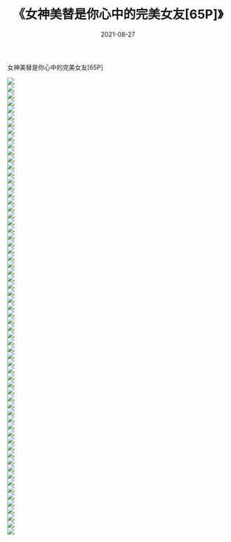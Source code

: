 ﻿---
layout: post
title:  《女神美替是你心中的完美女友[65P]》
date:   2021-08-27
img: http://pic.660000.xyz/1:/性感/2021/女神美替是你心中的完美女友[65P]/000.jpg
categories: [美女, 清纯, 唯美]
---

女神美替是你心中的完美女友[65P]

  ![](http://pic.660000.xyz/1:/性感/2021/女神美替是你心中的完美女友[65P]/001.jpg) <br> ![](http://pic.660000.xyz/1:/性感/2021/女神美替是你心中的完美女友[65P]/002.jpg) <br> ![](http://pic.660000.xyz/1:/性感/2021/女神美替是你心中的完美女友[65P]/003.jpg) <br> ![](http://pic.660000.xyz/1:/性感/2021/女神美替是你心中的完美女友[65P]/004.jpg) <br> ![](http://pic.660000.xyz/1:/性感/2021/女神美替是你心中的完美女友[65P]/005.jpg) <br> ![](http://pic.660000.xyz/1:/性感/2021/女神美替是你心中的完美女友[65P]/006.jpg) <br> ![](http://pic.660000.xyz/1:/性感/2021/女神美替是你心中的完美女友[65P]/007.jpg) <br> ![](http://pic.660000.xyz/1:/性感/2021/女神美替是你心中的完美女友[65P]/008.jpg) <br> ![](http://pic.660000.xyz/1:/性感/2021/女神美替是你心中的完美女友[65P]/009.jpg) <br> ![](http://pic.660000.xyz/1:/性感/2021/女神美替是你心中的完美女友[65P]/010.jpg) <br> ![](http://pic.660000.xyz/1:/性感/2021/女神美替是你心中的完美女友[65P]/011.jpg) <br> ![](http://pic.660000.xyz/1:/性感/2021/女神美替是你心中的完美女友[65P]/012.jpg) <br> ![](http://pic.660000.xyz/1:/性感/2021/女神美替是你心中的完美女友[65P]/013.jpg) <br> ![](http://pic.660000.xyz/1:/性感/2021/女神美替是你心中的完美女友[65P]/014.jpg) <br> ![](http://pic.660000.xyz/1:/性感/2021/女神美替是你心中的完美女友[65P]/015.jpg) <br> ![](http://pic.660000.xyz/1:/性感/2021/女神美替是你心中的完美女友[65P]/016.jpg) <br> ![](http://pic.660000.xyz/1:/性感/2021/女神美替是你心中的完美女友[65P]/017.jpg) <br> ![](http://pic.660000.xyz/1:/性感/2021/女神美替是你心中的完美女友[65P]/018.jpg) <br> ![](http://pic.660000.xyz/1:/性感/2021/女神美替是你心中的完美女友[65P]/019.jpg) <br> ![](http://pic.660000.xyz/1:/性感/2021/女神美替是你心中的完美女友[65P]/020.jpg) <br> ![](http://pic.660000.xyz/1:/性感/2021/女神美替是你心中的完美女友[65P]/021.jpg) <br> ![](http://pic.660000.xyz/1:/性感/2021/女神美替是你心中的完美女友[65P]/022.jpg) <br> ![](http://pic.660000.xyz/1:/性感/2021/女神美替是你心中的完美女友[65P]/023.jpg) <br> ![](http://pic.660000.xyz/1:/性感/2021/女神美替是你心中的完美女友[65P]/024.jpg) <br> ![](http://pic.660000.xyz/1:/性感/2021/女神美替是你心中的完美女友[65P]/025.jpg) <br> ![](http://pic.660000.xyz/1:/性感/2021/女神美替是你心中的完美女友[65P]/026.jpg) <br> ![](http://pic.660000.xyz/1:/性感/2021/女神美替是你心中的完美女友[65P]/027.jpg) <br> ![](http://pic.660000.xyz/1:/性感/2021/女神美替是你心中的完美女友[65P]/028.jpg) <br> ![](http://pic.660000.xyz/1:/性感/2021/女神美替是你心中的完美女友[65P]/029.jpg) <br> ![](http://pic.660000.xyz/1:/性感/2021/女神美替是你心中的完美女友[65P]/030.jpg) <br> ![](http://pic.660000.xyz/1:/性感/2021/女神美替是你心中的完美女友[65P]/031.jpg) <br> ![](http://pic.660000.xyz/1:/性感/2021/女神美替是你心中的完美女友[65P]/032.jpg) <br> ![](http://pic.660000.xyz/1:/性感/2021/女神美替是你心中的完美女友[65P]/033.jpg) <br> ![](http://pic.660000.xyz/1:/性感/2021/女神美替是你心中的完美女友[65P]/034.jpg) <br> ![](http://pic.660000.xyz/1:/性感/2021/女神美替是你心中的完美女友[65P]/035.jpg) <br> ![](http://pic.660000.xyz/1:/性感/2021/女神美替是你心中的完美女友[65P]/036.jpg) <br> ![](http://pic.660000.xyz/1:/性感/2021/女神美替是你心中的完美女友[65P]/037.jpg) <br> ![](http://pic.660000.xyz/1:/性感/2021/女神美替是你心中的完美女友[65P]/038.jpg) <br> ![](http://pic.660000.xyz/1:/性感/2021/女神美替是你心中的完美女友[65P]/039.jpg) <br> ![](http://pic.660000.xyz/1:/性感/2021/女神美替是你心中的完美女友[65P]/040.jpg) <br> ![](http://pic.660000.xyz/1:/性感/2021/女神美替是你心中的完美女友[65P]/041.jpg) <br> ![](http://pic.660000.xyz/1:/性感/2021/女神美替是你心中的完美女友[65P]/042.jpg) <br> ![](http://pic.660000.xyz/1:/性感/2021/女神美替是你心中的完美女友[65P]/043.jpg) <br> ![](http://pic.660000.xyz/1:/性感/2021/女神美替是你心中的完美女友[65P]/044.jpg) <br> ![](http://pic.660000.xyz/1:/性感/2021/女神美替是你心中的完美女友[65P]/045.jpg) <br> ![](http://pic.660000.xyz/1:/性感/2021/女神美替是你心中的完美女友[65P]/046.jpg) <br> ![](http://pic.660000.xyz/1:/性感/2021/女神美替是你心中的完美女友[65P]/047.jpg) <br> ![](http://pic.660000.xyz/1:/性感/2021/女神美替是你心中的完美女友[65P]/048.jpg) <br> ![](http://pic.660000.xyz/1:/性感/2021/女神美替是你心中的完美女友[65P]/049.jpg) <br> ![](http://pic.660000.xyz/1:/性感/2021/女神美替是你心中的完美女友[65P]/050.jpg) <br> ![](http://pic.660000.xyz/1:/性感/2021/女神美替是你心中的完美女友[65P]/051.jpg) <br> ![](http://pic.660000.xyz/1:/性感/2021/女神美替是你心中的完美女友[65P]/052.jpg) <br> ![](http://pic.660000.xyz/1:/性感/2021/女神美替是你心中的完美女友[65P]/053.jpg) <br> ![](http://pic.660000.xyz/1:/性感/2021/女神美替是你心中的完美女友[65P]/054.jpg) <br> ![](http://pic.660000.xyz/1:/性感/2021/女神美替是你心中的完美女友[65P]/055.jpg) <br> ![](http://pic.660000.xyz/1:/性感/2021/女神美替是你心中的完美女友[65P]/056.jpg) <br> ![](http://pic.660000.xyz/1:/性感/2021/女神美替是你心中的完美女友[65P]/057.jpg) <br> ![](http://pic.660000.xyz/1:/性感/2021/女神美替是你心中的完美女友[65P]/058.jpg) <br> ![](http://pic.660000.xyz/1:/性感/2021/女神美替是你心中的完美女友[65P]/059.jpg) <br> ![](http://pic.660000.xyz/1:/性感/2021/女神美替是你心中的完美女友[65P]/060.jpg) <br> ![](http://pic.660000.xyz/1:/性感/2021/女神美替是你心中的完美女友[65P]/061.jpg) <br> ![](http://pic.660000.xyz/1:/性感/2021/女神美替是你心中的完美女友[65P]/062.jpg) <br> ![](http://pic.660000.xyz/1:/性感/2021/女神美替是你心中的完美女友[65P]/063.jpg) <br> ![](http://pic.660000.xyz/1:/性感/2021/女神美替是你心中的完美女友[65P]/064.jpg) <br> ![](http://pic.660000.xyz/1:/性感/2021/女神美替是你心中的完美女友[65P]/065.jpg) <br>